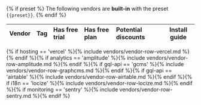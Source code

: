 {% if preset %}
The following vendors are **built-in** with the preset `{{preset}}`.
{% endif %}

| Vendor | Tag | Has free trial | Has free plan | Potential discounts | Install guide |
|:-------|:----|:---------------|:--------------|:--------------------|---------------|
{% if hosting == 'vercel' %}{% include vendors/vendor-row-vercel.md %}{% endif %}{% if analytics == 'amplitude' %}{% include vendors/vendor-row-amplitude.md %}{% endif %}{% if gql-api == 'gcms' %}{% include vendors/vendor-row-graphcms.md %}{% endif %}{% if gql-api == 'airtable' %}{% include vendors/vendor-row-airtable.md %}{% endif %}{% if i18n == 'locize' %}{% include vendors/vendor-row-locize.md %}{% endif %}{% if monitoring == 'sentry' %}{% include vendors/vendor-row-sentry.md %}{% endif %}
